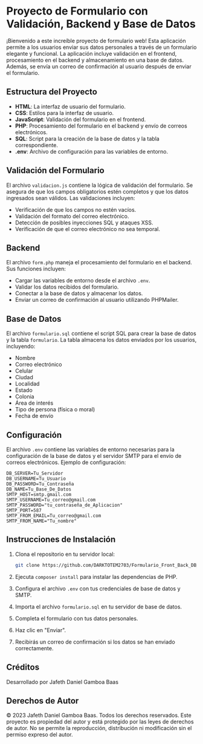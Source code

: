 # Proyecto de Formulario con Validación, Backend y Base de Datos

¡Bienvenido a este increíble proyecto de formulario web! Esta aplicación permite a los usuarios enviar sus datos personales a través de un formulario elegante y funcional. La aplicación incluye validación en el frontend, procesamiento en el backend y almacenamiento en una base de datos. Además, se envía un correo de confirmación al usuario después de enviar el formulario.

## Estructura del Proyecto

- **HTML**: La interfaz de usuario del formulario.
- **CSS**: Estilos para la interfaz de usuario.
- **JavaScript**: Validación del formulario en el frontend.
- **PHP**: Procesamiento del formulario en el backend y envío de correos electrónicos.
- **SQL**: Script para la creación de la base de datos y la tabla correspondiente.
- **.env**: Archivo de configuración para las variables de entorno.

## Validación del Formulario

El archivo `validacion.js` contiene la lógica de validación del formulario. Se asegura de que los campos obligatorios estén completos y que los datos ingresados sean válidos. Las validaciones incluyen:

- Verificación de que los campos no estén vacíos.
- Validación del formato del correo electrónico.
- Detección de posibles inyecciones SQL y ataques XSS.
- Verificación de que el correo electrónico no sea temporal.

## Backend

El archivo `form.php` maneja el procesamiento del formulario en el backend. Sus funciones incluyen:

- Cargar las variables de entorno desde el archivo `.env`.
- Validar los datos recibidos del formulario.
- Conectar a la base de datos y almacenar los datos.
- Enviar un correo de confirmación al usuario utilizando PHPMailer.

## Base de Datos

El archivo `formulario.sql` contiene el script SQL para crear la base de datos y la tabla `formulario`. La tabla almacena los datos enviados por los usuarios, incluyendo:

- Nombre
- Correo electrónico
- Celular
- Ciudad
- Localidad
- Estado
- Colonia
- Área de interés
- Tipo de persona (física o moral)
- Fecha de envío

## Configuración

El archivo `.env` contiene las variables de entorno necesarias para la configuración de la base de datos y el servidor SMTP para el envío de correos electrónicos. Ejemplo de configuración:

```
DB_SERVER=Tu_Servidor
DB_USERNAME=Tu_Usuario
DB_PASSWORD=Tu_Contraseña
DB_NAME=Tu_Base_De_Datos
SMTP_HOST=smtp.gmail.com
SMTP_USERNAME=Tu_correo@gmail.com
SMTP_PASSWORD="tu_contraseña_de_Aplicacion"
SMTP_PORT=587
SMTP_FROM_EMAIL=Tu_correo@gmail.com
SMTP_FROM_NAME="Tu_nombre"
```

## Instrucciones de Instalación

1. Clona el repositorio en tu servidor local:
   ```bash
   git clone https://github.com/DARKTOTEM2703/Formulario_Front_Back_DB_Mailter.git
   ```
2. Ejecuta `composer install` para instalar las dependencias de PHP.
3. Configura el archivo `.env` con tus credenciales de base de datos y SMTP.
4. Importa el archivo `formulario.sql` en tu servidor de base de datos.

5. Completa el formulario con tus datos personales.
6. Haz clic en "Enviar".
7. Recibirás un correo de confirmación si los datos se han enviado correctamente.

## Créditos

Desarrollado por Jafeth Daniel Gamboa Baas

## Derechos de Autor

© 2023 Jafeth Daniel Gamboa Baas. Todos los derechos reservados. Este proyecto es propiedad del autor y está protegido por las leyes de derechos de autor. No se permite la reproducción, distribución ni modificación sin el permiso expreso del autor.
